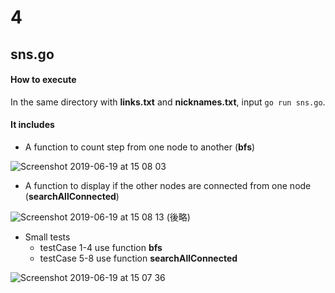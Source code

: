 # 4

## sns.go
#### How to execute
In the same directory with **links.txt** and **nicknames.txt**, input `go run sns.go`.

#### It includes 
- A function to count step from one node to another (**bfs**)

![Screenshot 2019-06-19 at 15 08 03](https://user-images.githubusercontent.com/34668695/59740801-1e2bf580-92a4-11e9-9b4b-29db68e23d16.png)

- A function to display if the other nodes are connected from one node (**searchAllConnected**)

![Screenshot 2019-06-19 at 15 08 13](https://user-images.githubusercontent.com/34668695/59740803-1e2bf580-92a4-11e9-99ce-8e87b65fef08.png)
(後略)

- Small tests
  - testCase 1-4 use function **bfs**
  - testCase 5-8 use function **searchAllConnected**
  
![Screenshot 2019-06-19 at 15 07 36](https://user-images.githubusercontent.com/34668695/59740799-1e2bf580-92a4-11e9-803d-2ebcbc3e6294.png)

  

